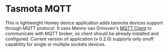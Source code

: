 # Tasmota MQTT

This is lightweight Homey device application adds tasmota devices support through MQTT protocol. It uses  Menno van Grinsven's <a href="https://homey.app/en-au/app/nl.scanno.mqtt/MQTT-Client/">MQTT Client</a> to communicate with MQTT broker, so client should be already installed and configured.
Current version of application (v 0.2.0) supports only onoff capability for single or multiple sockets devices. 

